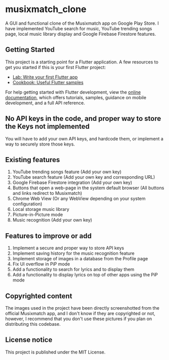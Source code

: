 # musixmatch_clone

A GUI and functional clone of the Musixmatch app on Google Play Store. I have implemented YouTube search for music, YouTube trending songs page, local music library display and Google Firebase Firestore features.

## Getting Started

This project is a starting point for a Flutter application.
A few resources to get you started if this is your first Flutter project:

- [Lab: Write your first Flutter app](https://docs.flutter.dev/get-started/codelab)
- [Cookbook: Useful Flutter samples](https://docs.flutter.dev/cookbook)

For help getting started with Flutter development, view the
[online documentation](https://docs.flutter.dev/), which offers tutorials,
samples, guidance on mobile development, and a full API reference.

## No API keys in the code, and proper way to store the Keys not implemented

You will have to add your own API keys, and hardcode them, or implement a way to securely store those keys.

## Existing features

1. YouTube trending songs feature (Add your own key)
2. YouTube search feature (Add your own key and corresponding URL)
3. Google Firebase Firestore integration (Add your own key)
4. Buttons that open a web-page in the system default browser (All buttons and links redirect to Musixmatch)
5. Chrome Web View (Or any WebView depending on your system configuration)
6. Local storage music library
7. Picture-in-Picture mode
8. Music recognition (Add your own key)

## Features to improve or add

1. Implement a secure and proper way to store API keys
2. Implement saving history for the music recognition feature
3. Implement storage of images in a database from the Profile page
4. Fix UI overflow in PiP mode
5. Add a functionality to search for lyrics and to display them
6. Add a functionality to display lyrics on top of other apps using the PiP mode

## Copyrighted content

The images used in the project have been directly screenshotted from the official Musixmatch app, and I don't know if they are copyrighted or not, however, I recommend that you don't use these pictures if you plan on distributing this codebase.

## License notice

This project is published under the MIT License.

